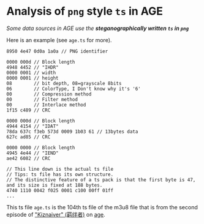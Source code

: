 # Analysis of `png` style `ts` in AGE

_Some data sources in AGE use the **steganographically written `ts` in `png`**_

Here is an example (see `age.ts` for more).

```
8950 4e47 0d0a 1a0a // PNG identifier

0000 000d // Block length
4948 4452 // "IHDR"
0000 0001 // width
0000 0001 // height
08        // bit depth, 08=grayscale 8bits
06        // ColorType, I Don't know why it's '6'
00        // Compression method
00        // Filter method
00        // Interlace method
1f15 c489 // CRC

0000 000d // Block length
4944 4154 // "IDAT"
78da 637c f3eb 573d 0009 1b03 61 // 13bytes data
627c ad85 // CRC

0000 0000 // Block length
4945 4e44 // "IEND"
ae42 6082 // CRC

// This line down is the actual ts file
// Tips: ts file has its own structure.
// The distinctive feature of a ts pack is that the first byte is 47, and its size is fixed at 188 bytes.
4740 1110 0042 f025 0001 c100 00ff 01ff
...
```

This ts file `age.ts` is the 104th ts file of the m3u8 file that is from the second episode of ["Kiznaiver" (羁绊者)](https://www.agemys.cc/detail/20160078) on [age](https://www.agefans.cc).
